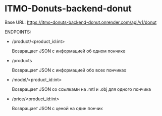# ITMO-Donuts-backend-donut

Base URL: https://itmo-donuts-backend-donut.onrender.com/api/v1/donut


ENDPOINTS:

- /product/<product_id:int>

  Возвращает JSON с информацией об одном пончике
  
  
- /products

  Возвращает JSON с информацией обо всех пончиках
  
  
- /model/<product_id:int>

  Возвращает JSON со ссылками на .mtl и .obj для одного пончика
  
  
- /price/<product_id:int>

  Возвращает JSON с ценой на один пончик
